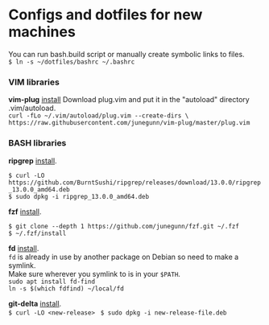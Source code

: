 # Configs and dotfiles for new machines
You can run bash.build script or manually create symbolic links to files.  
` $ ln -s ~/dotfiles/bashrc ~/.bashrc `

### VIM libraries
**vim-plug**
[install](https://github.com/junegunn/vim-plug)
Download plug.vim and put it in the "autoload" directory .vim/autoload.  
`curl -fLo ~/.vim/autoload/plug.vim --create-dirs \
    https://raw.githubusercontent.com/junegunn/vim-plug/master/plug.vim `  


### BASH libraries
**ripgrep**
[install](https://github.com/BurntSushi/ripgrep/blob/master/README.md#installation).  

`$ curl -LO https://github.com/BurntSushi/ripgrep/releases/download/13.0.0/ripgrep_13.0.0_amd64.deb`  
`$ sudo dpkg -i ripgrep_13.0.0_amd64.deb`  

**fzf**
[install](https://github.com/junegunn/fzf#installation).  

`$ git clone --depth 1 https://github.com/junegunn/fzf.git ~/.fzf`  
`$ ~/.fzf/install`  

**fd**
[install](https://github.com/sharkdp/fd#installation).  
`fd` is already in use by another package on Debian so need to make a symlink.  
Make sure wherever you symlink to is in your `$PATH`.  
`sudo apt install fd-find`  
`ln -s $(which fdfind) ~/local/fd`

**git-delta**
[install](https://github.com/dandavison/delta/releases).  
`$ curl -LO <new-release> `
`$ sudo dpkg -i new-release-file.deb`
